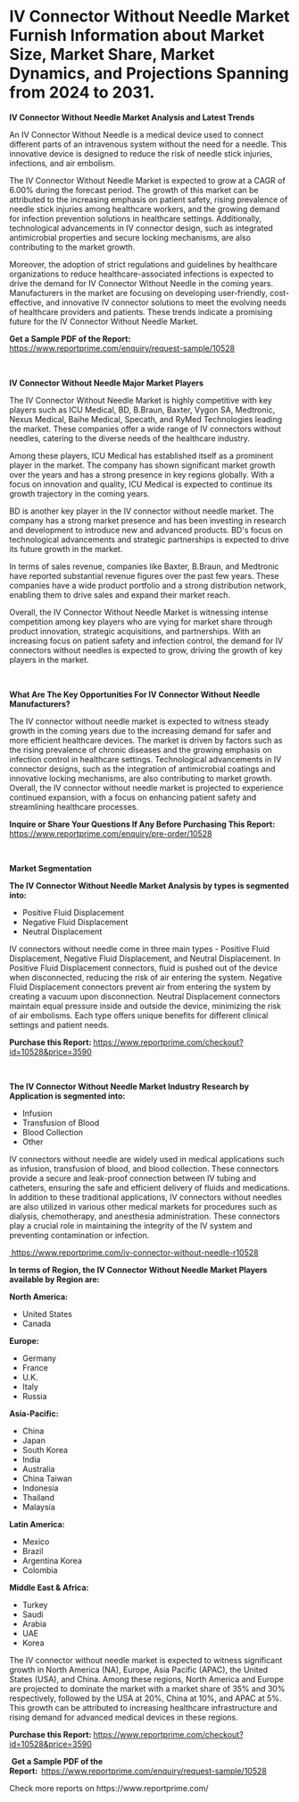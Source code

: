 <p><h1>IV Connector Without Needle Market Furnish Information about Market Size, Market Share, Market Dynamics, and Projections Spanning from 2024 to 2031.</h1></p><p><strong>IV Connector Without Needle Market Analysis and Latest Trends</strong></p>
<p><p>An IV Connector Without Needle is a medical device used to connect different parts of an intravenous system without the need for a needle. This innovative device is designed to reduce the risk of needle stick injuries, infections, and air embolism.</p><p>The IV Connector Without Needle Market is expected to grow at a CAGR of 6.00% during the forecast period. The growth of this market can be attributed to the increasing emphasis on patient safety, rising prevalence of needle stick injuries among healthcare workers, and the growing demand for infection prevention solutions in healthcare settings. Additionally, technological advancements in IV connector design, such as integrated antimicrobial properties and secure locking mechanisms, are also contributing to the market growth.</p><p>Moreover, the adoption of strict regulations and guidelines by healthcare organizations to reduce healthcare-associated infections is expected to drive the demand for IV Connector Without Needle in the coming years. Manufacturers in the market are focusing on developing user-friendly, cost-effective, and innovative IV connector solutions to meet the evolving needs of healthcare providers and patients. These trends indicate a promising future for the IV Connector Without Needle Market.</p></p>
<p><strong>Get a Sample PDF of the Report:&nbsp;</strong> <a href="https://www.reportprime.com/enquiry/request-sample/10528">https://www.reportprime.com/enquiry/request-sample/10528</a></p>
<p>&nbsp;</p>
<p><strong>IV Connector Without Needle Major Market Players</strong></p>
<p><p>The IV Connector Without Needle Market is highly competitive with key players such as ICU Medical, BD, B.Braun, Baxter, Vygon SA, Medtronic, Nexus Medical, Baihe Medical, Specath, and RyMed Technologies leading the market. These companies offer a wide range of IV connectors without needles, catering to the diverse needs of the healthcare industry.</p><p>Among these players, ICU Medical has established itself as a prominent player in the market. The company has shown significant market growth over the years and has a strong presence in key regions globally. With a focus on innovation and quality, ICU Medical is expected to continue its growth trajectory in the coming years.</p><p>BD is another key player in the IV connector without needle market. The company has a strong market presence and has been investing in research and development to introduce new and advanced products. BD's focus on technological advancements and strategic partnerships is expected to drive its future growth in the market.</p><p>In terms of sales revenue, companies like Baxter, B.Braun, and Medtronic have reported substantial revenue figures over the past few years. These companies have a wide product portfolio and a strong distribution network, enabling them to drive sales and expand their market reach.</p><p>Overall, the IV Connector Without Needle Market is witnessing intense competition among key players who are vying for market share through product innovation, strategic acquisitions, and partnerships. With an increasing focus on patient safety and infection control, the demand for IV connectors without needles is expected to grow, driving the growth of key players in the market.</p></p>
<p>&nbsp;</p>
<p><strong>What Are The Key Opportunities For IV Connector Without Needle Manufacturers?</strong></p>
<p><p>The IV connector without needle market is expected to witness steady growth in the coming years due to the increasing demand for safer and more efficient healthcare devices. The market is driven by factors such as the rising prevalence of chronic diseases and the growing emphasis on infection control in healthcare settings. Technological advancements in IV connector designs, such as the integration of antimicrobial coatings and innovative locking mechanisms, are also contributing to market growth. Overall, the IV connector without needle market is projected to experience continued expansion, with a focus on enhancing patient safety and streamlining healthcare processes.</p></p>
<p><strong>Inquire or Share Your Questions If Any Before Purchasing This Report:</strong> <a href="https://www.reportprime.com/enquiry/pre-order/10528">https://www.reportprime.com/enquiry/pre-order/10528</a></p>
<p>&nbsp;</p>
<p><strong>Market Segmentation</strong></p>
<p><strong>The IV Connector Without Needle Market Analysis by types is segmented into:</strong></p>
<p><ul><li>Positive Fluid Displacement</li><li>Negative Fluid Displacement</li><li>Neutral Displacement</li></ul></p>
<p><p>IV connectors without needle come in three main types - Positive Fluid Displacement, Negative Fluid Displacement, and Neutral Displacement. In Positive Fluid Displacement connectors, fluid is pushed out of the device when disconnected, reducing the risk of air entering the system. Negative Fluid Displacement connectors prevent air from entering the system by creating a vacuum upon disconnection. Neutral Displacement connectors maintain equal pressure inside and outside the device, minimizing the risk of air embolisms. Each type offers unique benefits for different clinical settings and patient needs.</p></p>
<p><strong>Purchase this Report:&nbsp;</strong><a href="https://www.reportprime.com/checkout?id=10528&price=3590">https://www.reportprime.com/checkout?id=10528&price=3590</a></p>
<p>&nbsp;</p>
<p><strong>The IV Connector Without Needle Market Industry Research by Application is segmented into:</strong></p>
<p><ul><li>Infusion</li><li>Transfusion of Blood</li><li>Blood Collection</li><li>Other</li></ul></p>
<p><p>IV connectors without needle are widely used in medical applications such as infusion, transfusion of blood, and blood collection. These connectors provide a secure and leak-proof connection between IV tubing and catheters, ensuring the safe and efficient delivery of fluids and medications. In addition to these traditional applications, IV connectors without needles are also utilized in various other medical markets for procedures such as dialysis, chemotherapy, and anesthesia administration. These connectors play a crucial role in maintaining the integrity of the IV system and preventing contamination or infection.</p></p>
<p><a href="https://www.reportprime.com/iv-connector-without-needle-r10528">&nbsp;https://www.reportprime.com/iv-connector-without-needle-r10528</a></p>
<p><strong>In terms of Region, the IV Connector Without Needle Market Players available by Region are:</strong></p>
<p>
    <p> <strong> North America: </strong>
        <ul>
            <li>United States</li>
            <li>Canada</li>
        </ul>
        </p> 
    <p> <strong> Europe: </strong>
        <ul>
            <li>Germany</li>
            <li>France</li>
            <li>U.K.</li>
            <li>Italy</li>
            <li>Russia</li>
        </ul>
        </p> 
    <p> <strong> Asia-Pacific: </strong>
        <ul>
            <li>China</li>
            <li>Japan</li>
            <li>South Korea</li>
            <li>India</li>
            <li>Australia</li>
            <li>China Taiwan</li>
            <li>Indonesia</li>
            <li>Thailand</li>
            <li>Malaysia</li>
        </ul>
        </p> 
    <p> <strong> Latin America: </strong>
        <ul>
            <li>Mexico</li>
            <li>Brazil</li>
            <li>Argentina Korea</li>
            <li>Colombia</li>
        </ul>
        </p> 
    <p> <strong> Middle East & Africa: </strong>
        <ul>
            <li>Turkey</li>
            <li>Saudi</li>
            <li>Arabia</li>
            <li>UAE</li>
            <li>Korea</li>
        </ul>
    </p>
    </p>
<p><p>The IV connector without needle market is expected to witness significant growth in North America (NA), Europe, Asia Pacific (APAC), the United States (USA), and China. Among these regions, North America and Europe are projected to dominate the market with a market share of 35% and 30% respectively, followed by the USA at 20%, China at 10%, and APAC at 5%. This growth can be attributed to increasing healthcare infrastructure and rising demand for advanced medical devices in these regions.</p></p>
<p><strong>Purchase this Report: </strong><a href="https://www.reportprime.com/checkout?id=10528&price=3590">https://www.reportprime.com/checkout?id=10528&price=3590</a></p>
<p>&nbsp;<strong>Get a Sample PDF of the Report:&nbsp;&nbsp;</strong><a href="https://www.reportprime.com/enquiry/request-sample/10528">https://www.reportprime.com/enquiry/request-sample/10528</a></p>
<p><strong></strong></p>
<p>Check more reports on https://www.reportprime.com/</p>